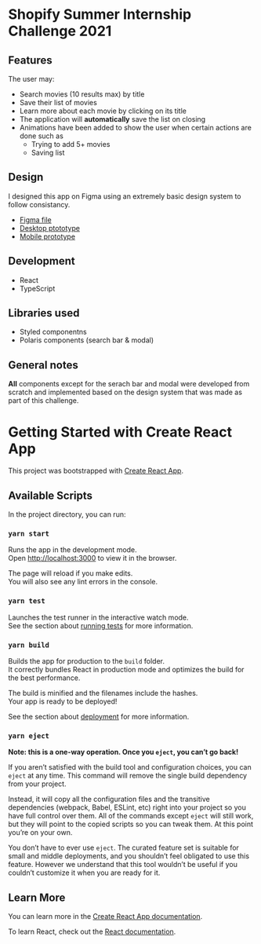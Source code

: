 # Shopify Summer Internship Challenge 2021

## Features

The user may:

- Search movies (10 results max) by title
- Save their list of movies
- Learn more about each movie by clicking on its title
- The application will **automatically** save the list on closing
- Animations have been added to show the user when certain actions are done such as
  - Trying to add 5+ movies
  - Saving list

## Design

I designed this app on Figma using an extremely basic design system to follow consistancy.

- [Figma file](https://www.figma.com/file/cMvaLG7wzOhfkRlR0YwOZy/Shopify-Challenge-2021?node-id=1%3A2)
- [Desktop ptototype](https://www.figma.com/proto/cMvaLG7wzOhfkRlR0YwOZy/Shopify-Challenge-2021?node-id=6%3A1159&viewport=213%2C239%2C0.22065918147563934&scaling=min-zoom)
- [Mobile prototype](https://www.figma.com/proto/cMvaLG7wzOhfkRlR0YwOZy/Shopify-Challenge-2021?node-id=36%3A49&viewport=271%2C452%2C0.6339215040206909&scaling=scale-down)

## Development

- React
- TypeScript

## Libraries used

- Styled componentns
- Polaris components (search bar & modal)

## General notes

**All** components except for the serach bar and modal were developed from scratch and implemented based on the design system that was made as part of this challenge.

# Getting Started with Create React App

This project was bootstrapped with [Create React App](https://github.com/facebook/create-react-app).

## Available Scripts

In the project directory, you can run:

### `yarn start`

Runs the app in the development mode.\
Open [http://localhost:3000](http://localhost:3000) to view it in the browser.

The page will reload if you make edits.\
You will also see any lint errors in the console.

### `yarn test`

Launches the test runner in the interactive watch mode.\
See the section about [running tests](https://facebook.github.io/create-react-app/docs/running-tests) for more information.

### `yarn build`

Builds the app for production to the `build` folder.\
It correctly bundles React in production mode and optimizes the build for the best performance.

The build is minified and the filenames include the hashes.\
Your app is ready to be deployed!

See the section about [deployment](https://facebook.github.io/create-react-app/docs/deployment) for more information.

### `yarn eject`

**Note: this is a one-way operation. Once you `eject`, you can’t go back!**

If you aren’t satisfied with the build tool and configuration choices, you can `eject` at any time. This command will remove the single build dependency from your project.

Instead, it will copy all the configuration files and the transitive dependencies (webpack, Babel, ESLint, etc) right into your project so you have full control over them. All of the commands except `eject` will still work, but they will point to the copied scripts so you can tweak them. At this point you’re on your own.

You don’t have to ever use `eject`. The curated feature set is suitable for small and middle deployments, and you shouldn’t feel obligated to use this feature. However we understand that this tool wouldn’t be useful if you couldn’t customize it when you are ready for it.

## Learn More

You can learn more in the [Create React App documentation](https://facebook.github.io/create-react-app/docs/getting-started).

To learn React, check out the [React documentation](https://reactjs.org/).
